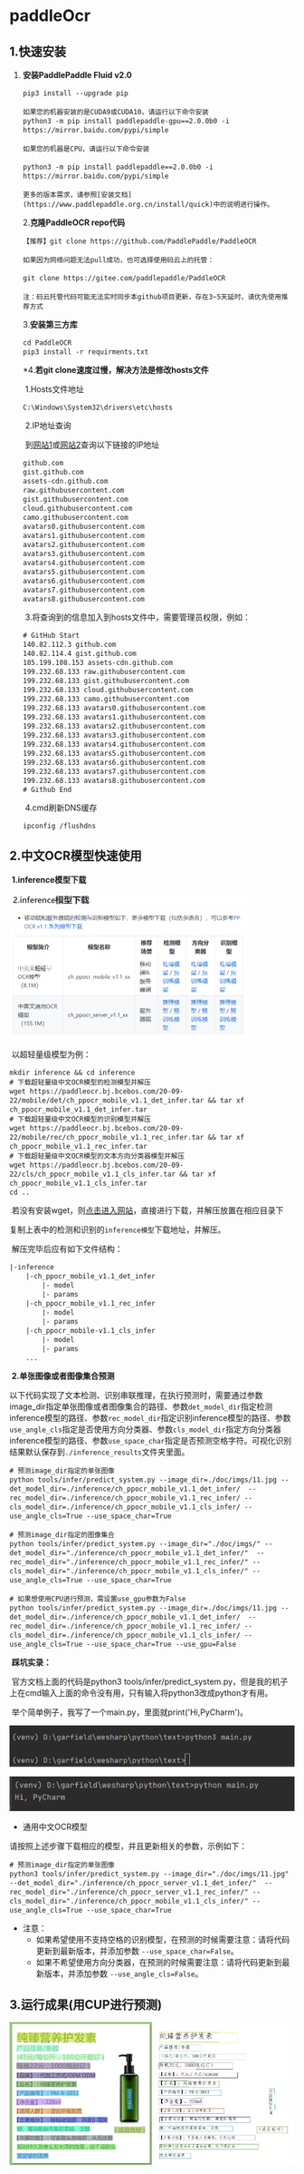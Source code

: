 # paddleOcr

## 1.快速安装

1. **安装PaddlePaddle Fluid v2.0**

   ```
   pip3 install --upgrade pip
   
   如果您的机器安装的是CUDA9或CUDA10，请运行以下命令安装
   python3 -m pip install paddlepaddle-gpu==2.0.0b0 -i https://mirror.baidu.com/pypi/simple
   
   如果您的机器是CPU，请运行以下命令安装
   
   python3 -m pip install paddlepaddle==2.0.0b0 -i https://mirror.baidu.com/pypi/simple
   
   更多的版本需求，请参照[安装文档](https://www.paddlepaddle.org.cn/install/quick)中的说明进行操作。
   ```

   2.**克隆PaddleOCR repo代码**

   ```
   【推荐】git clone https://github.com/PaddlePaddle/PaddleOCR
   
   如果因为网络问题无法pull成功，也可选择使用码云上的托管：
   
   git clone https://gitee.com/paddlepaddle/PaddleOCR
   
   注：码云托管代码可能无法实时同步本github项目更新，存在3~5天延时，请优先使用推荐方式
   ```

   3.**安装第三方库**

   ```
   cd PaddleOCR
   pip3 install -r requirments.txt
   ```

   *4.**若git clone速度过慢，解决方法是修改hosts文件**

   ​		1.Hosts文件地址

   ```
   C:\Windows\System32\drivers\etc\hosts
   ```

   ​		2.IP地址查询

   ​		到[网站1](https://github.com.ipaddress.com/)或[网站2](https://www.ip138.com/)查询以下链接的IP地址

   ```
   github.com
   gist.github.com
   assets-cdn.github.com
   raw.githubusercontent.com
   gist.githubusercontent.com
   cloud.githubusercontent.com
   camo.githubusercontent.com
   avatars0.githubusercontent.com
   avatars1.githubusercontent.com
   avatars2.githubusercontent.com
   avatars3.githubusercontent.com
   avatars4.githubusercontent.com
   avatars5.githubusercontent.com
   avatars6.githubusercontent.com
   avatars7.githubusercontent.com
   avatars8.githubusercontent.com
   ```

   ​		3.将查询到的信息加入到hosts文件中，需要管理员权限，例如：

   ```
   # GitHub Start
   140.82.112.3 github.com
   140.82.114.4 gist.github.com
   185.199.108.153 assets-cdn.github.com
   199.232.68.133 raw.githubusercontent.com
   199.232.68.133 gist.githubusercontent.com
   199.232.68.133 cloud.githubusercontent.com
   199.232.68.133 camo.githubusercontent.com
   199.232.68.133 avatars0.githubusercontent.com
   199.232.68.133 avatars1.githubusercontent.com
   199.232.68.133 avatars2.githubusercontent.com
   199.232.68.133 avatars3.githubusercontent.com
   199.232.68.133 avatars4.githubusercontent.com
   199.232.68.133 avatars5.githubusercontent.com
   199.232.68.133 avatars6.githubusercontent.com
   199.232.68.133 avatars7.githubusercontent.com
   199.232.68.133 avatars8.githubusercontent.com
   # Github End
   ```

   ​		4.cmd刷新DNS缓存

   ```
   ipconfig /flushdns
   ```

## 2.中文OCR模型快速使用

​	**1.inference模型下载**

<img src=".\img\inference.png" alt="img" style="zoom: 50%;" />

​		以超轻量级模型为例：

```
mkdir inference && cd inference
# 下载超轻量级中文OCR模型的检测模型并解压
wget https://paddleocr.bj.bcebos.com/20-09-22/mobile/det/ch_ppocr_mobile_v1.1_det_infer.tar && tar xf ch_ppocr_mobile_v1.1_det_infer.tar
# 下载超轻量级中文OCR模型的识别模型并解压
wget https://paddleocr.bj.bcebos.com/20-09-22/mobile/rec/ch_ppocr_mobile_v1.1_rec_infer.tar && tar xf ch_ppocr_mobile_v1.1_rec_infer.tar
# 下载超轻量级中文OCR模型的文本方向分类器模型并解压
wget https://paddleocr.bj.bcebos.com/20-09-22/cls/ch_ppocr_mobile_v1.1_cls_infer.tar && tar xf ch_ppocr_mobile_v1.1_cls_infer.tar
cd ..
```

​		若没有安装wget，则[点击进入网站](https://github.com/PaddlePaddle/PaddleOCR/blob/develop/doc/doc_ch/quickstart.md)，直接进行下载，并解压放置在相应目录下

复制上表中的检测和识别的`inference模型`下载地址，并解压。

​		解压完毕后应有如下文件结构：

```
|-inference
    |-ch_ppocr_mobile_v1.1_det_infer
        |- model
        |- params
    |-ch_ppocr_mobile_v1.1_rec_infer
        |- model
        |- params
    |-ch_ppocr_mobile-v1.1_cls_infer
        |- model
        |- params
    ...
```

​	**2.单张图像或者图像集合预测**

​		以下代码实现了文本检测、识别串联推理，在执行预测时，需要通过参数image_dir指定单张图像或者图像集合的路径、参数`det_model_dir`指定检测inference模型的路径、参数`rec_model_dir`指定识别inference模型的路径、参数`use_angle_cls`指定是否使用方向分类器、参数`cls_model_dir`指定方向分类器inference模型的路径、参数`use_space_char`指定是否预测空格字符。可视化识别结果默认保存到`./inference_results`文件夹里面。

```
# 预测image_dir指定的单张图像
python tools/infer/predict_system.py --image_dir=./doc/imgs/11.jpg --det_model_dir=./inference/ch_ppocr_mobile_v1.1_det_infer/  --rec_model_dir=./inference/ch_ppocr_mobile_v1.1_rec_infer/ --cls_model_dir=./inference/ch_ppocr_mobile_v1.1_cls_infer/ --use_angle_cls=True --use_space_char=True

# 预测image_dir指定的图像集合
python tools/infer/predict_system.py --image_dir="./doc/imgs/" --det_model_dir="./inference/ch_ppocr_mobile_v1.1_det_infer/"  --rec_model_dir="./inference/ch_ppocr_mobile_v1.1_rec_infer/" --cls_model_dir="./inference/ch_ppocr_mobile_v1.1_cls_infer/" --use_angle_cls=True --use_space_char=True

# 如果想使用CPU进行预测，需设置use_gpu参数为False
python tools/infer/predict_system.py --image_dir=./doc/imgs/11.jpg --det_model_dir=./inference/ch_ppocr_mobile_v1.1_det_infer/  --rec_model_dir=./inference/ch_ppocr_mobile_v1.1_rec_infer/ --cls_model_dir=./inference/ch_ppocr_mobile_v1.1_cls_infer/ --use_angle_cls=True --use_space_char=True --use_gpu=False
```

​		**踩坑实录：**

​	    官方文档上面的代码是python3 tools/infer/predict_system.py，但是我的机子上在cmd输入上面的命令没有用，只有输入将python3改成python才有用。

​		举个简单例子，我写了一个main.py，里面就print('Hi,PyCharm')。

![bug1.1](.\img\bug1.1.png)

![bug1.2](.\img\bug1.2.png)

- 通用中文OCR模型

请按照上述步骤下载相应的模型，并且更新相关的参数，示例如下：

```
# 预测image_dir指定的单张图像
python3 tools/infer/predict_system.py --image_dir="./doc/imgs/11.jpg" --det_model_dir="./inference/ch_ppocr_server_v1.1_det_infer/"  --rec_model_dir="./inference/ch_ppocr_server_v1.1_rec_infer/" --cls_model_dir="./inference/ch_ppocr_mobile_v1.1_cls_infer/" --use_angle_cls=True --use_space_char=True
```

- 注意：
  - 如果希望使用不支持空格的识别模型，在预测的时候需要注意：请将代码更新到最新版本，并添加参数 `--use_space_char=False`。
  - 如果不希望使用方向分类器，在预测的时候需要注意：请将代码更新到最新版本，并添加参数 `--use_angle_cls=False`。

## 3.运行成果(用CUP进行预测)

![bug1.1](.\inference_results\11.jpg)